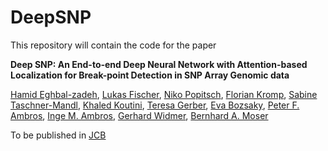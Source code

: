 # DeepSNP

This repository will contain the code for the paper

**Deep SNP: An End-to-end Deep Neural Network with Attention-based Localization for Break-point Detection in SNP Array Genomic data**

[Hamid Eghbal-zadeh](https://www.jku.at/en/institute-of-computational-perception/about-us/people/hamid-eghbal-zadeh/), [Lukas Fischer](https://www.scch.at/de/team/person_id/207), [Niko Popitsch](http://science.ccri.at/contact-us/contact-details/), [Florian Kromp](http://science.ccri.at/contact-us/contact-details/), [Sabine Taschner-Mandl](http://science.ccri.at/contact-us/contact-details/), [Khaled Koutini](https://www.jku.at/en/institute-of-computational-perception/about-us/people/khaled-koutini/), [Teresa Gerber](http://science.ccri.at/contact-us/contact-details/), [Eva Bozsaky](http://science.ccri.at/contact-us/contact-details/), [Peter F. Ambros](http://science.ccri.at/contact-us/contact-details/), [Inge M. Ambros](http://science.ccri.at/contact-us/contact-details/), [Gerhard Widmer](https://www.jku.at/en/institute-of-computational-perception/about-us/people/gerhard-widmer/), [Bernhard A. Moser](https://www.scch.at/de/team/person_id/90)

To be published in [JCB](https://home.liebertpub.com/publications/journal-of-computational-biology/31/overview)
